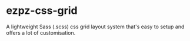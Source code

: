 # ezpz-css-grid
A lightweight Sass (.scss) css grid layout system that's easy to setup and offers a lot of customisation. 
